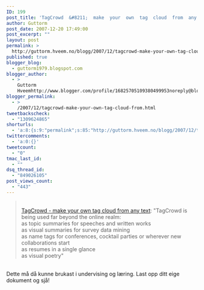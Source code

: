```yaml
---
ID: 199
post_title: 'TagCrowd  &#8211;  make  your  own  tag  cloud  from  any  text'
author: Guttorm
post_date: 2007-12-20 17:49:00
post_excerpt: ""
layout: post
permalink: >
  http://guttorm.hveem.no/blogg/2007/12/tagcrowd-make-your-own-tag-cloud-from-any-text/
published: true
blogger_blog:
  - guttorm1979.blogspot.com
blogger_author:
  - >
    Guttorm
    Hveemhttp://www.blogger.com/profile/16825705109380499953noreply@blogger.com
blogger_permalink:
  - >
    /2007/12/tagcrowd-make-your-own-tag-cloud-from.html
tweetbackscheck:
  - "1309624865"
shorturls:
  - 'a:8:{s:9:"permalink";s:85:"http://guttorm.hveem.no/blogg/2007/12/tagcrowd-make-your-own-tag-cloud-from-any-text/";s:7:"tinyurl";s:25:"http://tinyurl.com/dz5abv";s:4:"isgd";s:17:"http://is.gd/h3Uj";s:5:"bitly";s:18:"http://bit.ly/EaEE";s:5:"snipr";s:22:"http://snipr.com/an92s";s:5:"snurl";s:22:"http://snurl.com/an92s";s:7:"snipurl";s:24:"http://snipurl.com/an92s";s:4:"trim";s:17:"http://tr.im/cas6";}'
twittercomments:
  - 'a:0:{}'
tweetcount:
  - "0"
tmac_last_id:
  - ""
dsq_thread_id:
  - "849026105"
post_views_count:
  - "443"
---
```

<blockquote><br /><a href="http://www.tagcrowd.com/">TagCrowd - make your own tag cloud from any text</a>: "TagCrowd is being used far beyond the online realm:<br />as topic summaries for speeches and written works<br />as visual summaries for survey data mining<br />as name tags for conferences, cocktail parties or wherever new collaborations start<br />as resumes in a single glance<br />as visual poetry"<br /></blockquote><br />Dette må då kunne brukast i undervising og læring. Last opp ditt eige dokument og sjå!